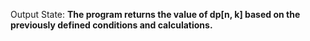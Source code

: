 Output State: **The program returns the value of dp[n, k] based on the previously defined conditions and calculations.**